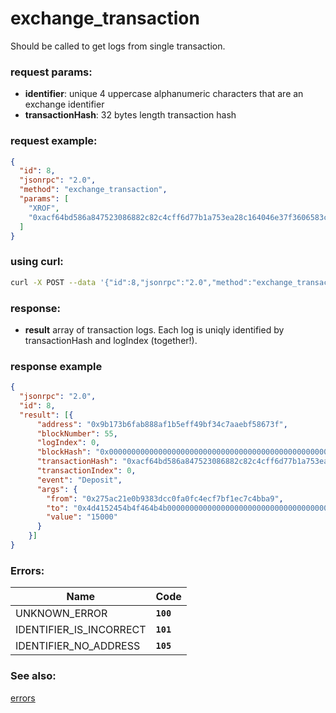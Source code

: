 # exchange_transaction

Should be called to get logs from single transaction.

### request params:

- **identifier**: unique 4 uppercase alphanumeric characters that are an exchange identifier
- **transactionHash**: 32 bytes length transaction hash

### request example:

```json
{
  "id": 8,
  "jsonrpc": "2.0",
  "method": "exchange_transaction",
  "params": [
    "XROF",
    "0xacf64bd586a847523086882c82c4cff6d77b1a753ea28c164046e37f3606583c"
  ]
}
```

### using curl:

```bash
curl -X POST --data '{"id":8,"jsonrpc":"2.0","method":"exchange_transaction","params":["XROF", "0xacf64bd586a847523086882c82c4cff6d77b1a753ea28c164046e37f3606583c"]}' -H "Content-Type: application/json" http://localhost:8545
```

### response:

- **result** array of transaction logs. Each log is uniqly identified by transactionHash and logIndex (together!).

### response example

```json
{
  "jsonrpc": "2.0",
  "id": 8,
  "result": [{
      "address": "0x9b173b6fab888af1b5eff49bf34c7aaebf58673f",
      "blockNumber": 55,
      "logIndex": 0,
      "blockHash": "0x0000000000000000000000000000000000000000000000000000000000000000",
      "transactionHash": "0xacf64bd586a847523086882c82c4cff6d77b1a753ea28c164046e37f3606583c",
      "transactionIndex": 0,
      "event": "Deposit",
      "args": {
        "from": "0x275ac21e0b9383dcc0fa0fc4ecf7bf1ec7c4bba9",
        "to": "0x4d4152454b4f464b4b0000000000000000000000000000000000000000000000",
        "value": "15000"
      }
    }]
}
```

### Errors:

| Name | Code |
| - | - |
| UNKNOWN_ERROR                     | **`100`** |
| IDENTIFIER_IS_INCORRECT           | **`101`** |
| IDENTIFIER_NO_ADDRESS             | **`105`** |

### See also:

[errors](api_errors.md)

